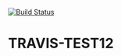 [![Build Status](https://travis-ci.org/kgblue38/travis-test.svg?branch=master)](https://travis-ci.org/kgblue38/travis-test)

# TRAVIS-TEST12
